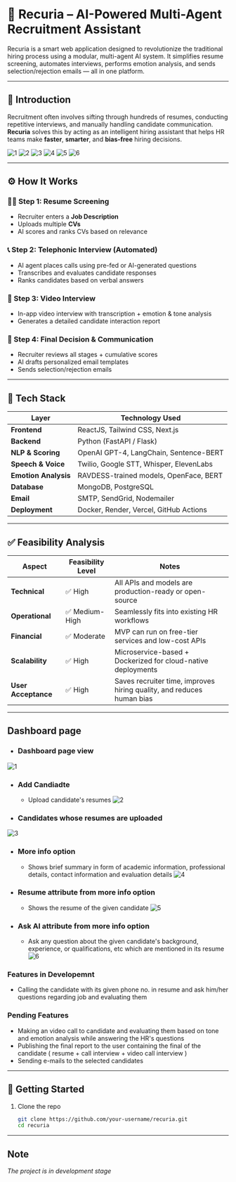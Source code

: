 # 🤖 Recuria – AI-Powered Multi-Agent Recruitment Assistant

Recuria is a smart web application designed to revolutionize the traditional hiring process using a modular, multi-agent AI system. It simplifies resume screening, automates interviews, performs emotion analysis, and sends selection/rejection emails — all in one platform.

---

## 📌 Introduction

Recruitment often involves sifting through hundreds of resumes, conducting repetitive interviews, and manually handling candidate communication. **Recuria** solves this by acting as an intelligent hiring assistant that helps HR teams make **faster**, **smarter**, and **bias-free** hiring decisions.

![1](/1.png)
![2](/2.png)
![3](/3.png)
![4](/4.png)
![5](/5.png)
![6](/6.png)

---

## ⚙️ How It Works

### 🧑‍💼 Step 1: Resume Screening
- Recruiter enters a **Job Description**
- Uploads multiple **CVs**
- AI scores and ranks CVs based on relevance

### 📞 Step 2: Telephonic Interview (Automated)
- AI agent places calls using pre-fed or AI-generated questions
- Transcribes and evaluates candidate responses
- Ranks candidates based on verbal answers

### 🎥 Step 3: Video Interview
- In-app video interview with transcription + emotion & tone analysis
- Generates a detailed candidate interaction report

### 📧 Step 4: Final Decision & Communication
- Recruiter reviews all stages + cumulative scores
- AI drafts personalized email templates
- Sends selection/rejection emails

---

## 🧰 Tech Stack

| Layer              | Technology Used                                    |
|-------------------|-----------------------------------------------------|
| **Frontend**       | ReactJS, Tailwind CSS, Next.js                     |
| **Backend**        | Python (FastAPI / Flask)                           |
| **NLP & Scoring**  | OpenAI GPT-4, LangChain, Sentence-BERT             |
| **Speech & Voice** | Twilio, Google STT, Whisper, ElevenLabs            |
| **Emotion Analysis** | RAVDESS-trained models, OpenFace, BERT           |
| **Database**       | MongoDB, PostgreSQL                                |
| **Email**          | SMTP, SendGrid, Nodemailer                         |
| **Deployment**     | Docker, Render, Vercel, GitHub Actions             |

---

## ✅ Feasibility Analysis

| Aspect                 | Feasibility Level | Notes                                                                 |
|------------------------|------------------|-----------------------------------------------------------------------|
| **Technical**          | ✅ High           | All APIs and models are production-ready or open-source               |
| **Operational**        | ✅ Medium-High    | Seamlessly fits into existing HR workflows                            |
| **Financial**          | ✅ Moderate       | MVP can run on free-tier services and low-cost APIs                   |
| **Scalability**        | ✅ High           | Microservice-based + Dockerized for cloud-native deployments          |
| **User Acceptance**    | ✅ High           | Saves recruiter time, improves hiring quality, and reduces human bias |

---

## Dashboard page

 - ### Dashboard page view
![1](/dashboard1.png)

 - ### Add Candiadte
   - Upload candidate's resumes
![2](/upload.png)

 - ### Candidates whose resumes are uploaded
![3](/candidates.png)

 - ### More info option
   - Shows brief summary in form of academic information, professional details, contact information and evaluation details
![4](/moreinfo.png)

 - ### Resume attribute from more info option
   - Shows the resume of the given candidate
![5](/resume.png)

 - ### Ask AI attribute from more info option
   - Ask any question about the given candidate's background, experience, or qualifications, etc which are mentioned in its resume
![6](/askai.png)

### Features in Developemnt
 - Calling the candidate with its given phone no. in resume and ask him/her questions regarding job and evaluating them

### Pending Features 
 - Making an video call to candidate and evaluating them based on tone and emotion analysis while answering the HR's questions
 - Publishing the final report to the user containing the final of the candidate ( resume + call interview + video call interview )
 - Sending e-mails to the selected candidates

---

## 🚀 Getting Started

1. Clone the repo  
   ```bash
   git clone https://github.com/your-username/recuria.git
   cd recuria
   ```

---

## Note
_The project is in development stage_
